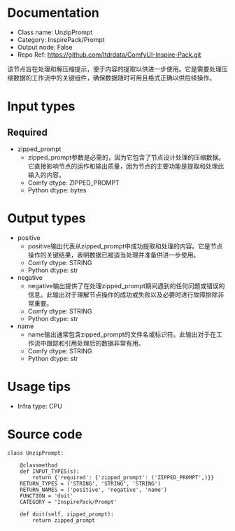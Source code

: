 # Documentation
- Class name: UnzipPrompt
- Category: InspirePack/Prompt
- Output node: False
- Repo Ref: https://github.com/ltdrdata/ComfyUI-Inspire-Pack.git

该节点旨在处理和解压缩提示，便于内容的提取以供进一步使用。它是需要处理压缩数据的工作流中的关键组件，确保数据随时可用且格式正确以供后续操作。

# Input types
## Required
- zipped_prompt
    - zipped_prompt参数是必需的，因为它包含了节点设计处理的压缩数据。它直接影响节点的运作和输出质量，因为节点的主要功能是提取和处理此输入的内容。
    - Comfy dtype: ZIPPED_PROMPT
    - Python dtype: bytes

# Output types
- positive
    - positive输出代表从zipped_prompt中成功提取和处理的内容。它是节点操作的关键结果，表明数据已被适当处理并准备供进一步使用。
    - Comfy dtype: STRING
    - Python dtype: str
- negative
    - negative输出提供了在处理zipped_prompt期间遇到的任何问题或错误的信息。此输出对于理解节点操作的成功或失败以及必要时进行故障排除非常重要。
    - Comfy dtype: STRING
    - Python dtype: str
- name
    - name输出通常包含zipped_prompt的文件名或标识符。此输出对于在工作流中跟踪和引用处理后的数据非常有用。
    - Comfy dtype: STRING
    - Python dtype: str

# Usage tips
- Infra type: CPU

# Source code
```
class UnzipPrompt:

    @classmethod
    def INPUT_TYPES(s):
        return {'required': {'zipped_prompt': ('ZIPPED_PROMPT',)}}
    RETURN_TYPES = ('STRING', 'STRING', 'STRING')
    RETURN_NAMES = ('positive', 'negative', 'name')
    FUNCTION = 'doit'
    CATEGORY = 'InspirePack/Prompt'

    def doit(self, zipped_prompt):
        return zipped_prompt
```